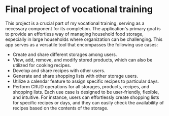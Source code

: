 # Final project of vocational training

This project is a crucial part of my vocational training, serving as a necessary component for its completion. The application's primary goal is to provide an effortless way of managing household food storage, especially in large households where organization can be challenging. This app serves as a versatile tool that encompasses the following use cases:

- Create and share different storages among users.
- View, add, remove, and modify stored products, which can also be utilized for cooking recipes.
- Develop and share recipes with other users.
- Generate and share shopping lists with other storage users.
- Utilize a calendar feature to assign specific recipes to particular days.
- Perform CRUD operations for all storages, products, recipes, and shopping lists.
Each use case is designed to be user-friendly, flexible, and intuitive. For instance, users can effortlessly create shopping lists for specific recipes or days, and they can easily check the availability of recipes based on the contents of the storage.
